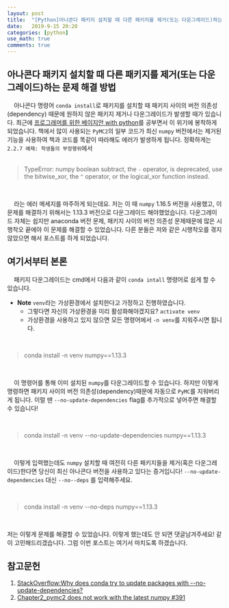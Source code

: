 ```yaml
---
layout: post
title:  "[Python]아나콘다 패키지 설치할 때 다른 패키지를 제거(또는 다운그레이드)하는 문제 해결 방법"
date:   2019-9-15 20:20
categories: [python]
use_math: true
comments: true
---
```



## 아나콘다 패키지 설치할 때 다른 패키지를 제거(또는 다운그레이드)하는 문제 해결 방법
&nbsp;&nbsp;&nbsp; 아나콘다 명령어 `conda install`로 패키지를 설치할 때 패키지 사이의 버전 의존성(dependency) 때문에 원하지 않은 패키지 제거나 다운그레이드가 발생할 때가 있습니다. 최근에 [프로그래머를 위한 베이지안 with python](http://www.yes24.com/Product/Goods/57237963?scode=032&OzSrank=1)를 공부면서 이 위기에 봉착하게 되었습니다. 책에서 많이 사용되는 `PyMC2`의 일부 코드가 최신 `numpy` 버전에서는 제거된 기능을 사용하여 책과 코드를 똑같이 따라해도 에러가 발생하게 됩니다. 정확하게는 `2.2.7 예제: 학생들의 부정행위`에서<br/>
<br/>

> TypeError: numpy boolean subtract, the `-` operator, is deprecated, use the bitwise_xor, the `^` operator, or the logical_xor function instead.

<br/>

&nbsp;&nbsp;&nbsp; 라는 에러 메세지를 마주하게 되는데요. 저는  이 때 `numpy` 1.16.5 버전을 사용했고, 이 문제를 해결하기 위해서는 1.13.3 버전으로 다운그레이드 해야했었습니다. 다운그레이드 자체는 쉽지만 anaconda 버전 문제, 패키지 사이의 버전 의존성 문제때문에 많은 시행착오 끝에야 이 문제를 해결할 수 있었습니다. 다른 분들은 저와 같은 시행착오를 겪지 않았으면 해서 포스트를 하게 되었습니다.<br/>

## 여기서부터 본론
&nbsp;&nbsp;&nbsp; 패키지 다운그레이드는 cmd에서 다음과 같이 `conda intall` 명령어로 쉽게 할 수 있습니다.
- **Note** `venv`라는 가상환경에서 설치한다고 가정하고 진행하였습니다.
    - 그렇다면 자신의 가상환경을 미리 활성화해야겠지요? `activate venv`
    - 가상환경을 사용하고 있지 않으면 모든 명령어에서 `-n venv`를 지워주시면 됩니다.

<br/>

> conda install -n venv numpy==1.13.3

<br/>

&nbsp;&nbsp;&nbsp; 이 명령어를 통해 이미 설치된 `numpy`를 다운그레이드할 수 있습니다. 하지만 이렇게 명령하면 패키지 사이의 버전 의존성(dependency)때문에 자동으로 `PyMC`를 지워버리게 됩니다. 이럴 땐 `--no-update-dependencies` flag를 추가적으로 넣어주면 해결할 수 있습니다!

<br/>

> conda install -n venv --no-update-dependencies numpy==1.13.3

<br/>

&nbsp;&nbsp;&nbsp; 이렇게 입력했는데도 `numpy` 설치할 때 여전히 다른 패키지들을 제거(혹은 다운그레이드)한다면 당신이 최신 아나콘다 버전을 사용하고 있다는 증거입니다! `--no-update-dependencies` 대신 `--no--deps` 를 입력해주세요.

<br/>

> conda install -n venv --no-deps numpy==1.13.3

<br/>

저는 이렇게 문제를 해결할 수 있었습니다. 이렇게 했는데도 안 되면 댓글남겨주세요! 같이 고민해드리겠습니다. 그럼 이번 포스트는 여기서 마치도록 하겠습니다.

## 참고문헌
1. [StackOverflow:Why does conda try to update packages with --no-update-dependencies?](https://stackoverflow.com/questions/36195836/why-does-conda-try-to-update-packages-with-no-update-dependencies/56661775#56661775)
2. [Chapter2_pymc2 does not work with the latest numpy #391
](https://github.com/CamDavidsonPilon/Probabilistic-Programming-and-Bayesian-Methods-for-Hackers/issues/391)
